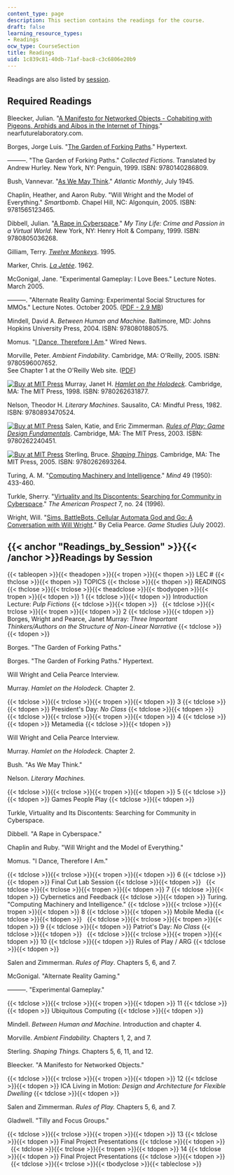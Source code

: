 ```yaml
---
content_type: page
description: This section contains the readings for the course.
draft: false
learning_resource_types:
- Readings
ocw_type: CourseSection
title: Readings
uid: 1c839c81-40db-71af-bac8-c3c6806e20b9
---
```

Readings are also listed by [session](#Readings_by_Session).

## Required Readings

Bleecker, Julian. "[A Manifesto for Networked Objects - Cohabiting with Pigeons, Arphids and Aibos in the Internet of Things](http://www.nearfuturelaboratory.com/2006/02/26/a-manifesto-for-networked-objects/)." nearfuturelaboratory.com.

Borges, Jorge Luis. "[The Garden of Forking Paths](http://en.wikipedia.org/wiki/The_Garden_of_Forking_Paths)." Hypertext.

———. "The Garden of Forking Paths." *Collected Fictions*. Translated by Andrew Hurley. New York, NY: Penguin, 1999. ISBN: 9780140286809.

Bush, Vannevar. "[As We May Think](http://www.theatlantic.com/magazine/archive/1945/07/as-we-may-think/303881/)." *Atlantic Monthly*, July 1945.

Chaplin, Heather, and Aaron Ruby. "Will Wright and the Model of Everything." *Smartbomb*. Chapel Hill, NC: Algonquin, 2005. ISBN: 9781565123465.

Dibbell, Julian. "[A Rape in Cyberspace](http://www.juliandibbell.com/texts/bungle.html)." *My Tiny Life: Crime and Passion in a Virtual World*. New York, NY: Henry Holt & Company, 1999. ISBN: 9780805036268.

Gilliam, Terry. [*Twelve Monkeys*](http://www.imdb.com/title/tt0114746/). 1995.

Marker, Chris. [*La Jetée*](http://www.imdb.com/title/tt0056119/). 1962.

McGonigal, Jane. "Experimental Gameplay: I Love Bees." Lecture Notes. March 2005. 

———. "Alternate Reality Gaming: Experimental Social Structures for MMOs." Lecture Notes. October 2005. ([PDF - 2.9 MB](http://www.avantgame.com/McGonigal_ARG_Austin%20Game%20Conference_Oct2005.pdf))

Mindell, David A. *Between Human and Machine*. Baltimore, MD: Johns Hopkins University Press, 2004. ISBN: 9780801880575.

Momus. "[I Dance, Therefore I Am](http://archive.wired.com/culture/lifestyle/commentary/imomus/2005/12/69814?currentPage=all)." Wired News.

Morville, Peter. *Ambient Findability*. Cambridge, MA: O'Reilly, 2005. ISBN: 9780596007652.    
See Chapter 1 at the O'Reilly Web site. ([PDF](http://keithpaul.net/wp-content/uploads/ambient_findability.pdf))

[![Buy at MIT Press](/images/mp_logo.gif)](https://mitpress.mit.edu/9780262631877) Murray, Janet H. [*Hamlet on the Holodeck*](https://mitpress.mit.edu/9780262631877). Cambridge, MA: The MIT Press, 1998. ISBN: 9780262631877.

Nelson, Theodor H. *Literary Machines*. Sausalito, CA: Mindful Press, 1982. ISBN: 9780893470524.

[![Buy at MIT Press](/images/mp_logo.gif)](https://mitpress.mit.edu/9780262240451) Salen, Katie, and Eric Zimmerman. [*Rules of Play: Game Design Fundamentals*](https://mitpress.mit.edu/9780262240451). Cambridge, MA: The MIT Press, 2003. ISBN: 9780262240451.

[![Buy at MIT Press](/images/mp_logo.gif)](https://mitpress.mit.edu/9780262693264) Sterling, Bruce. [*Shaping Things*](https://mitpress.mit.edu/9780262693264). Cambridge, MA: The MIT Press, 2005. ISBN: 9780262693264.

Turing, A. M. "[Computing Machinery and Intelligence](https://jupyter.brynmawr.edu/services/public/dblank/CS371%20Cognitive%20Science/2016-Fall/TuringComputing.pdf)." *Mind* 49 (1950): 433-460.

Turkle, Sherry. "[Virtuality and Its Discontents: Searching for Community in Cyberspace](https://www.semanticscholar.org/paper/Virtuality-and-its-Discontents%3A-Searching-for-in-Turkle/719dd29981b10ce803c1be5b6b6d5e30dff34a1a)." *The American Prospect* 7, no. 24 (1996).

Wright, Will. "[Sims, BattleBots, Cellular Automata God and Go: A Conversation with Will Wright](http://www.gamestudies.org/0102/pearce/)." By Celia Pearce. *Game Studies* (July 2002).

## {{< anchor "Readings_by_Session" >}}{{< /anchor >}}Readings by Session

{{< tableopen >}}{{< theadopen >}}{{< tropen >}}{{< thopen >}}
LEC #
{{< thclose >}}{{< thopen >}}
TOPICS
{{< thclose >}}{{< thopen >}}
READINGS
{{< thclose >}}{{< trclose >}}{{< theadclose >}}{{< tbodyopen >}}{{< tropen >}}{{< tdopen >}}
1
{{< tdclose >}}{{< tdopen >}}
Introduction Lecture: *Pulp Fictions*
{{< tdclose >}}{{< tdopen >}}
 
{{< tdclose >}}{{< trclose >}}{{< tropen >}}{{< tdopen >}}
2
{{< tdclose >}}{{< tdopen >}}
Borges, Wright and Pearce, Janet Murray: *Three Important Thinkers/Authors on the Structure of Non-Linear Narrative*
{{< tdclose >}}{{< tdopen >}}

Borges. "The Garden of Forking Paths."

Borges. "The Garden of Forking Paths." Hypertext.

Will Wright and Celia Pearce Interview.

Murray. *Hamlet on the Holodeck.* Chapter 2.

{{< tdclose >}}{{< trclose >}}{{< tropen >}}{{< tdopen >}}
3
{{< tdclose >}}{{< tdopen >}}
President's Day: *No Class*
{{< tdclose >}}{{< tdopen >}}
 
{{< tdclose >}}{{< trclose >}}{{< tropen >}}{{< tdopen >}}
4
{{< tdclose >}}{{< tdopen >}}
Metamedia
{{< tdclose >}}{{< tdopen >}}

Will Wright and Celia Pearce Interview.

Murray. *Hamlet on the Holodeck*. Chapter 2.

Bush. "As We May Think."

Nelson. *Literary Machines.*

{{< tdclose >}}{{< trclose >}}{{< tropen >}}{{< tdopen >}}
5
{{< tdclose >}}{{< tdopen >}}
Games People Play
{{< tdclose >}}{{< tdopen >}}

Turkle, Virtuality and Its Discontents: Searching for Community in Cyberspace.

Dibbell. "A Rape in Cyberspace."

Chaplin and Ruby. "Will Wright and the Model of Everything."

Momus. "I Dance, Therefore I Am."

{{< tdclose >}}{{< trclose >}}{{< tropen >}}{{< tdopen >}}
6
{{< tdclose >}}{{< tdopen >}}
Final Cut Lab Session
{{< tdclose >}}{{< tdopen >}}
 
{{< tdclose >}}{{< trclose >}}{{< tropen >}}{{< tdopen >}}
7
{{< tdclose >}}{{< tdopen >}}
Cybernetics and Feedback
{{< tdclose >}}{{< tdopen >}}
Turing. "Computing Machinery and Intelligence."
{{< tdclose >}}{{< trclose >}}{{< tropen >}}{{< tdopen >}}
8
{{< tdclose >}}{{< tdopen >}}
Mobile Media
{{< tdclose >}}{{< tdopen >}}
 
{{< tdclose >}}{{< trclose >}}{{< tropen >}}{{< tdopen >}}
9
{{< tdclose >}}{{< tdopen >}}
Patriot's Day: *No Class*
{{< tdclose >}}{{< tdopen >}}
 
{{< tdclose >}}{{< trclose >}}{{< tropen >}}{{< tdopen >}}
10
{{< tdclose >}}{{< tdopen >}}
Rules of Play / ARG
{{< tdclose >}}{{< tdopen >}}

Salen and Zimmerman. *Rules of Play*. Chapters 5, 6, and 7.

McGonigal. "Alternate Reality Gaming."

———. "Experimental Gameplay."

{{< tdclose >}}{{< trclose >}}{{< tropen >}}{{< tdopen >}}
11
{{< tdclose >}}{{< tdopen >}}
Ubiquitous Computing
{{< tdclose >}}{{< tdopen >}}

Mindell. *Between Human and Machine*. Introduction and chapter 4.

Morville. *Ambient Findability.* Chapters 1, 2, and 7.

Sterling. *Shaping Things.* Chapters 5, 6, 11, and 12.

Bleecker. "A Manifesto for Networked Objects."

{{< tdclose >}}{{< trclose >}}{{< tropen >}}{{< tdopen >}}
12
{{< tdclose >}}{{< tdopen >}}
ICA Living in Motion: *Design and Architecture for Flexible Dwelling*
{{< tdclose >}}{{< tdopen >}}

Salen and Zimmerman. *Rules of Play.* Chapters 5, 6, and 7.

Gladwell. "Tilly and Focus Groups."

{{< tdclose >}}{{< trclose >}}{{< tropen >}}{{< tdopen >}}
13
{{< tdclose >}}{{< tdopen >}}
Final Project Presentations
{{< tdclose >}}{{< tdopen >}}
 
{{< tdclose >}}{{< trclose >}}{{< tropen >}}{{< tdopen >}}
14
{{< tdclose >}}{{< tdopen >}}
Final Project Presentations
{{< tdclose >}}{{< tdopen >}}
 
{{< tdclose >}}{{< trclose >}}{{< tbodyclose >}}{{< tableclose >}}